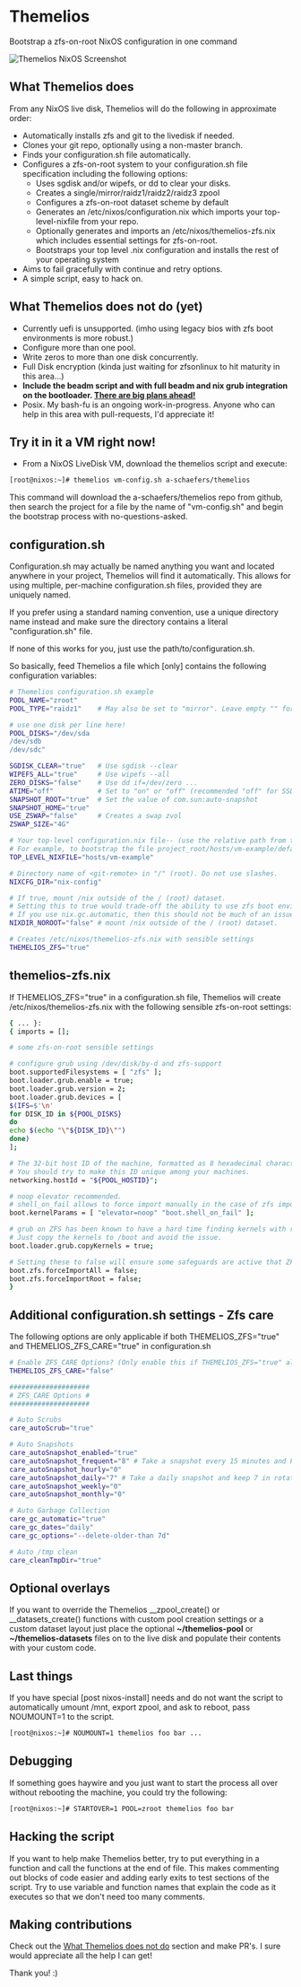 # Themelios
Bootstrap a zfs-on-root NixOS configuration in one command

![Themelios NixOS Screenshot](https://github.com/a-schaefers/themelios/raw/master/themelios_usage.png)

## What Themelios does
From any NixOS live disk, Themelios will do the following in approximate order:
- Automatically installs zfs and git to the livedisk if needed.
- Clones your git repo, optionally using a non-master branch.
- Finds your configuration.sh file automatically.
- Configures a zfs-on-root system to your configuration.sh file specification including the following options:
  * Uses sgdisk and/or wipefs, or dd to clear your disks.
  * Creates a single/mirror/raidz1/raidz2/raidz3 zpool
  * Configures a zfs-on-root dataset scheme by default
  * Generates an /etc/nixos/configuration.nix which imports your top-level-nixfile from your repo.
  * Optionally generates and imports an /etc/nixos/themelios-zfs.nix which includes essential settings for zfs-on-root.
  * Bootstraps your top level .nix configuration and installs the rest of your operating system
- Aims to fail gracefully with continue and retry options.
- A simple script, easy to hack on.

## What Themelios does not do (yet)
- Currently uefi is unsupported. (imho using legacy bios with zfs boot environments is more robust.)
- Configure more than one pool.
- Write zeros to more than one disk concurrently.
- Full Disk encryption (kinda just waiting for zfsonlinux to hit maturity in this area...)
- **Include the beadm script and with full beadm and nix grub integration on the bootloader. [There are big plans ahead!](https://github.com/a-schaefers/grubbe-mkconfig)**
- Posix. My bash-fu is an ongoing work-in-progress. Anyone who can help in this area with pull-requests, I'd appreciate it!

## Try it in it a VM right now!
- From a NixOS LiveDisk VM, download the themelios script and execute:
```bash
[root@nixos:~]# themelios vm-config.sh a-schaefers/themelios
```
This command will download the a-schaefers/themelios repo from github, then search the project for a file by the name of "vm-config.sh" and begin the bootstrap process with no-questions-asked.

## configuration.sh
Configuration.sh may actually be named anything you want and located anywhere in your project, Themelios will find it automatically. This allows for using multiple, per-machine configuration.sh files, provided they are uniquely named.

If you prefer using a standard naming convention, use a unique directory name instead and make sure the directory contains a literal "configuration.sh" file.

If none of this works for you, just use the path/to/configuration.sh.

So basically, feed Themelios a file which [only] contains the following configuration variables:
```bash
# Themelios configuration.sh example
POOL_NAME="zroot"
POOL_TYPE="raidz1"    # May also be set to "mirror". Leave empty "" for single.

# use one disk per line here!
POOL_DISKS="/dev/sda
/dev/sdb
/dev/sdc"

SGDISK_CLEAR="true"   # Use sgdisk --clear
WIPEFS_ALL="true"     # Use wipefs --all
ZERO_DISKS="false"    # Use dd if=/dev/zero ...
ATIME="off"           # Set to "on" or "off" (recommended "off" for SSD.)
SNAPSHOT_ROOT="true"  # Set the value of com.sun:auto-snapshot
SNAPSHOT_HOME="true"
USE_ZSWAP="false"     # Creates a swap zvol
ZSWAP_SIZE="4G"

# Your top-level configuration.nix file-- (use the relative path from the project_root.)
# For example, to bootstrap the file project_root/hosts/vm-example/default.nix use the following:
TOP_LEVEL_NIXFILE="hosts/vm-example"

# Directory name of <git-remote> in "/" (root). Do not use slashes.
NIXCFG_DIR="nix-config"

# If true, mount /nix outside of the / (root) dataset.
# Setting this to true would trade-off the ability to use zfs boot environments for extra disk space.
# If you use nix.gc.automatic, then this should not be much of an issue. Recommended "false".
NIXDIR_NOROOT="false" # mount /nix outside of the / (root) dataset.

# Creates /etc/nixos/themelios-zfs.nix with sensible settings
THEMELIOS_ZFS="true"
```

## themelios-zfs.nix
If THEMELIOS_ZFS="true" in a configuration.sh file, Themelios will create /etc/nixos/themelios-zfs.nix with the following sensible zfs-on-root settings:
```bash
{ ... }:
{ imports = [];

# some zfs-on-root sensible settings

# configure grub using /dev/disk/by-d and zfs-support
boot.supportedFilesystems = [ "zfs" ];
boot.loader.grub.enable = true;
boot.loader.grub.version = 2;
boot.loader.grub.devices = [
$(IFS=$'\n'
for DISK_ID in ${POOL_DISKS}
do
echo $(echo "\"${DISK_ID}\"")
done)
];

# The 32-bit host ID of the machine, formatted as 8 hexadecimal characters.
# You should try to make this ID unique among your machines.
networking.hostId = "${POOL_HOSTID}";

# noop elevator recommended.
# shell_on_fail allows to force import manually in the case of zfs import failure.
boot.kernelParams = [ "elevator=noop" "boot.shell_on_fail" ];

# grub on ZFS has been known to have a hard time finding kernels with really/long/dir/paths
# Just copy the kernels to /boot and avoid the issue.
boot.loader.grub.copyKernels = true;

# Setting these to false will ensure some safeguards are active that ZFS uses to protect your ZFS pools.
boot.zfs.forceImportAll = false;
boot.zfs.forceImportRoot = false;
}
```

## Additional configuration.sh settings - Zfs care
The following options are only applicable if both THEMELIOS_ZFS="true" and THEMELIOS_ZFS_CARE="true" in configuration.sh
```bash
# Enable ZFS_CARE Options? (Only enable this if THEMELIOS_ZFS="true" also.)
THEMELIOS_ZFS_CARE="false"

####################
# ZFS_CARE Options #
####################

# Auto Scrubs
care_autoScrub="true"

# Auto Snapshots
care_autoSnapshot_enabled="true"
care_autoSnapshot_frequent="8" # Take a snapshot every 15 minutes and keep 8 in rotation
care_autoSnapshot_hourly="0"
care_autoSnapshot_daily="7" # Take a daily snapshot and keep 7 in rotation
care_autoSnapshot_weekly="0"
care_autoSnapshot_monthly="0"

# Auto Garbage Collection
care_gc_automatic="true"
care_gc_dates="daily"
care_gc_options="--delete-older-than 7d"

# Auto /tmp clean
care_cleanTmpDir="true"
```

## Optional overlays
If you want to override the Themelios __zpool_create() or __datasets_create() functions with custom pool creation settings or a custom dataset layout just place the optional **~/themelios-pool** or **~/themelios-datasets** files on to the live disk and populate their contents with your custom code.

## Last things
If you have special [post nixos-install] needs and do not want the script to automatically umount /mnt, export zpool, and ask to reboot, pass NOUMOUNT=1 to the script.
```bash
[root@nixos:~]# NOUMOUNT=1 themelios foo bar ...
```

## Debugging
If something goes haywire and you just want to start the process all over without rebooting the machine, you could try the following:
```bash
[root@nixos:~]# STARTOVER=1 POOL=zroot themelios foo bar
```

## Hacking the script
If you want to help make Themelios better, try to put everything in a function and call the functions at the end of file. This makes commenting out blocks of code easier and adding early exits to test sections of the script. Try to use variable and function names that explain the code as it executes so that we don't need too many comments.

## Making contributions
Check out the [What Themelios does not do](https://github.com/a-schaefers/themelios#what-themelios-does-not-do-yet) section and make PR's. I sure would appreciate all the help I can get!

Thank you! :)
